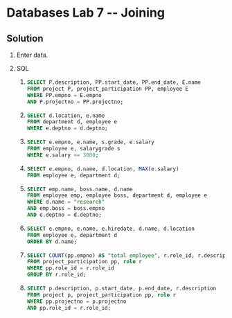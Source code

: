 # Databases Lab 7 -- Joining

## Solution

1. Enter data.

2. SQL

   1. ```sql
      SELECT P.description, PP.start_date, PP.end_date, E.name
      FROM project P, project_participation PP, employee E
      WHERE PP.empno = E.empno
      AND P.projectno = PP.projectno;
      ```

   2. ```sql
      SELECT d.location, e.name
      FROM department d, employee e
      WHERE e.deptno = d.deptno;
      ```

   3. ```sql
      SELECT e.empno, e.name, s.grade, e.salary
      FROM employee e, salarygrade s
      WHERE e.salary <= 3000;
      ```

   4. ```sql
      SELECT e.empno, d.name, d.location, MAX(e.salary)
      FROM employee e, department d;
      ```

   5. ```sql
      SELECT emp.name, boss.name, d.name
      FROM employee emp, employee boss, department d, employee e
      WHERE d.name = "research"
      AND emp.boss = boss.empno
      AND e.deptno = d.deptno;
      ```

   6. ```sql
      SELECT e.empno, e.name, e.hiredate, d.name, d.location
      FROM employee e, department d
      ORDER BY d.name;
      ```

   7. ```sql
      SELECT COUNT(pp.empno) AS "total employee", r.role_id, r.description
      FROM project_participation pp, role r
      WHERE pp.role_id = r.role_id
      GROUP BY r.role_id;
      ```

   8. ```sql
      SELECT p.description, p.start_date, p.end_date, r.description
      FROM project p, project_participation pp, role r
      WHERE pp.projectno = p.projectno
      AND pp.role_id = r.role_id;
      ```



